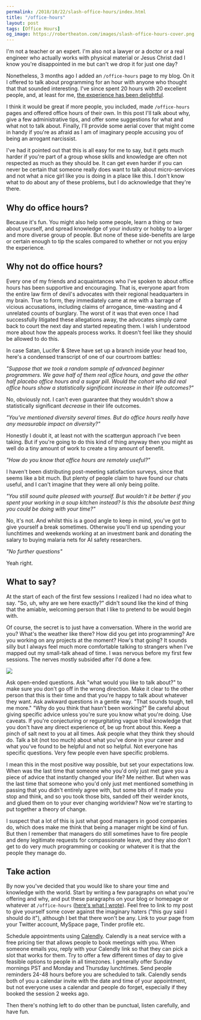 ```yaml
---
permalink: /2018/10/22/slash-office-hours/index.html
title: "/office-hours"
layout: post
tags: [Office Hours]
og_image: https://robertheaton.com/images/slash-office-hours-cover.png
---
```

I'm not a teacher or an expert. I'm also not a lawyer or a doctor or a real engineer who actually works with physical material or Jesus Christ dad I know you're disappointed in me but can't we drop it for just one day?

Nonetheless, 3 months ago I added an `/office-hours` page to my blog. On it I offered to talk about programming for an hour with anyone who thought that that sounded interesting. I've since spent 20 hours with 20 excellent people, and, at least for me, [the experience has been delightful](/2018/10/02/lessons-from-my-first-20-office-hours).

I think it would be great if more people, you included, made `/office-hours` pages and offered office hours of their own. In this post I'll talk about why, give a few administrative tips, and offer some suggestions for what and what not to talk about. Finally, I'll provide some aerial cover that might come in handy if you're as afraid as I am of imaginary people accusing you of being an arrogant narcissist.

I've had it pointed out that this is all easy for me to say, but it gets much harder if you're part of a group whose skills and knowledge are often not respected as much as they should be. It can get even harder if you can never be certain that someone really does want to talk about micro-services and not what a nice girl like you is doing in a place like this. I don't know what to do about any of these problems, but I do acknowledge that they're there.

## Why do office hours?

Because it's fun. You might also help some people, learn a thing or two about yourself, and spread knowledge of your industry or hobby to a larger and more diverse group of people. But none of these side-benefits are large or certain enough to tip the scales compared to whether or not you enjoy the experience.

## Why not do office hours?

Every one of my friends and acquaintances who I've spoken to about office hours has been supportive and encouraging. That is, everyone apart from the entire law firm of devil's advocates with their regional headquarters in my brain. True to form, they immediately came at me with a barrage of vicious accusations, including claims of arrogance, time-wasting and 4 unrelated counts of burglary. The worst of it was that even once I had successfully litigated these allegations away, the advocates simply came back to court the next day and started repeating them. I wish I understood more about how the appeals process works. It doesn't feel like they should be allowed to do this.

In case Satan, Lucifer & Steve have set up a branch inside your head too, here's a condensed transcript of one of our courtroom battles:

*"Suppose that we took a random sample of advanced beginner programmers. We gave half of them real office hours, and gave the other half placebo office hours and a sugar pill. Would the cohort who did real office hours show a statistically significant increase in their life outcomes?"*

No, obviously not. I can't even guarantee that they wouldn't show a statistically significant *decrease* in their life outcomes.

*"You've mentioned diversity several times. But do office hours really have any measurable impact on diversity?"*

Honestly I doubt it, at least not with the scattergun approach I've been taking. But if you're going to do this kind of thing anyway then you might as well do a tiny amount of work to create a tiny amount of benefit.

*"How do you know that office hours are remotely useful?"*

I haven't been distributing post-meeting satisfaction surveys, since that seems like a bit much. But plenty of people claim to have found our chats useful, and I can't imagine that they were all only being polite.

*"You still sound quite pleased with yourself. But wouldn't it be better if you spent your working in a soup kitchen instead? Is this the absolute best thing you could be doing with your time?"*

No, it's not. And whilst this is a good angle to keep in mind, you've got to give yourself a break sometimes. Otherwise you'll end up spending your lunchtimes and weekends working at an investment bank and donating the salary to buying malaria nets for AI safety researchers.

*"No further questions"*

Yeah right.

## What to say?

At the start of each of the first few sessions I realized I had no idea what to say. "So, uh, why are we here exactly?" didn't sound like the kind of thing that the amiable, welcoming person that I like to pretend to be would begin with.

Of course, the secret is to just have a conversation. Where in the world are you? What's the weather like there? How did you get into programming? Are you working on any projects at the moment? How's that going? It sounds silly but I always feel much more comfortable talking to strangers when I've mapped out my small-talk ahead of time. I was nervous before my first few sessions. The nerves mostly subsided after I'd done a few.

<img src="/images/oh2-flowchart.png" />

Ask open-ended questions. Ask "what would you like to talk about?" to make sure you don't go off in the wrong direction. Make it clear to the other person that this is their time and that you're happy to talk about whatever they want. Ask awkward questions in a gentle way. "That sounds tough, tell me more." "Why do you think that hasn't been working?" Be careful about giving specific advice unless you're sure you know what you're doing. Use caveats. If you're conjecturing or regurgitating vague tribal knowledge that you don't have any direct experience of, be up front about this. Keep a pinch of salt next to you at all times. Ask people what they think they should do. Talk a bit (not too much) about what you've done in your career and what you've found to be helpful and not so helpful. Not everyone has specific questions. Very few people even have specific problems.

I mean this in the most positive way possible, but set your expectations low. When was the last time that someone who you'd only just met gave you a piece of advice that instantly changed your life? Me neither. But when was the last time that someone who you'd only just met mentioned something in passing that you didn't entirely agree with, but some bits of it made you stop and think, and so you took those bits, sanded off their weirder knots, and glued them on to your ever changing worldview? Now we're starting to put together a theory of change.

I suspect that a lot of this is just what good managers in good companies do, which does make me think that being a manager might be kind of fun. But then I remember that managers do still sometimes have to fire people and deny legitimate requests for compassionate leave, and they also don't get to do very much programming or cooking or whatever it is that the people they manage do.

## Take action

By now you've decided that you would like to share your time and knowledge with the world. Start by writing a few paragraphs on what you're offering and why, and put these paragraphs on your blog or homepage or whatever at `/office-hours` ([here's what I wrote](https://robertheaton.com/office-hours)). Feel free to link to my post to give yourself some cover against the imaginary haters ("this guy said I should do it"), although I bet that there won't be any. Link to your page from your Twitter account, MySpace page, Tinder profile etc.

Schedule appointments using [Calendly](https://calendly.com). Calendly is a neat service with a free pricing tier that allows people to book meetings with you. When someone emails you, reply with your Calendly link so that they can pick a slot that works for them. Try to offer a few different times of day to give feasible options to people in all timezones. I generally offer Sunday mornings PST and Monday and Thursday lunchtimes. Send people reminders 24-48 hours before you are scheduled to talk. Calendly sends both of you a calendar invite with the date and time of your appointment, but not everyone uses a calendar and people do forget, especially if they booked the session 2 weeks ago.

Then there's nothing left to do other than be punctual, listen carefully, and have fun.
